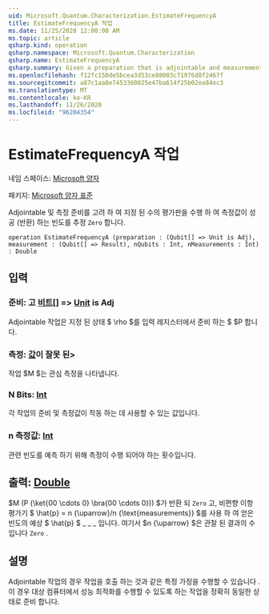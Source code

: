 ```yaml
---
uid: Microsoft.Quantum.Characterization.EstimateFrequencyA
title: EstimateFrequencyA 작업
ms.date: 11/25/2020 12:00:00 AM
ms.topic: article
qsharp.kind: operation
qsharp.namespace: Microsoft.Quantum.Characterization
qsharp.name: EstimateFrequencyA
qsharp.summary: Given a preparation that is adjointable and measurement, estimates the frequency with which that measurement succeeds (returns `Zero`) by performing a given number of trials.
ms.openlocfilehash: f12fc150de5bcea3d53ce88003c71976d8f2467f
ms.sourcegitcommit: a87c1aa8e7453360025e47ba614f25b02ea84ec3
ms.translationtype: MT
ms.contentlocale: ko-KR
ms.lasthandoff: 11/26/2020
ms.locfileid: "96204354"
---
```

# <a name="estimatefrequencya-operation"></a>EstimateFrequencyA 작업

네임 스페이스: [Microsoft 양자](xref:Microsoft.Quantum.Characterization)

패키지: [Microsoft 양자 표준](https://nuget.org/packages/Microsoft.Quantum.Standard)


Adjointable 및 측정 준비를 고려 하 여 지정 된 수의 평가판을 수행 하 여 측정값이 성공 (반환) 하는 빈도를 추정 `Zero` 합니다.

```qsharp
operation EstimateFrequencyA (preparation : (Qubit[] => Unit is Adj), measurement : (Qubit[] => Result), nQubits : Int, nMeasurements : Int) : Double
```


## <a name="input"></a>입력

### <a name="preparation--qubit--unit--is-adj"></a>준비: 고 [비트](xref:microsoft.quantum.lang-ref.qubit)[] => [Unit](xref:microsoft.quantum.lang-ref.unit)  is Adj

Adjointable 작업은 지정 된 상태 $ \rho $를 입력 레지스터에서 준비 하는 $ $P 합니다.


### <a name="measurement--qubit--__invalidresult__"></a>측정: [값](xref:microsoft.quantum.lang-ref.qubit)이 __잘못 <Result> 된__> 

작업 $M $는 관심 측정을 나타냅니다.


### <a name="nqubits--int"></a>N Bits: [Int](xref:microsoft.quantum.lang-ref.int)

각 작업의 준비 및 측정값이 작동 하는 데 사용할 수 있는 값입니다.


### <a name="nmeasurements--int"></a>n 측정값: [Int](xref:microsoft.quantum.lang-ref.int)

관련 빈도를 예측 하기 위해 측정이 수행 되어야 하는 횟수입니다.



## <a name="output--double"></a>출력: [Double](xref:microsoft.quantum.lang-ref.double)

$M (P (\ket{00 \cdots 0} \bra{00 \cdots 0})) $가 반환 되 `Zero` 고, 비편향 이항 평가기 $ \hat{p} = n {\uparrow}/n {\text{measurements}} $를 사용 하 여 얻은 빈도의 예상 $ \hat{p} $ \_ \_ \_ 입니다. 여기서 $n {\uparrow} $은 관찰 된 결과의 수입니다 `Zero` .

## <a name="remarks"></a>설명

Adjointable 작업의 경우 작업을 호출 하는 것과 같은 특정 가정을 수행할 수 있습니다 .이 경우 대상 컴퓨터에서 성능 최적화를 수행할 수 있도록 하는 작업을 정확히 동일한 상태로 준비 합니다.